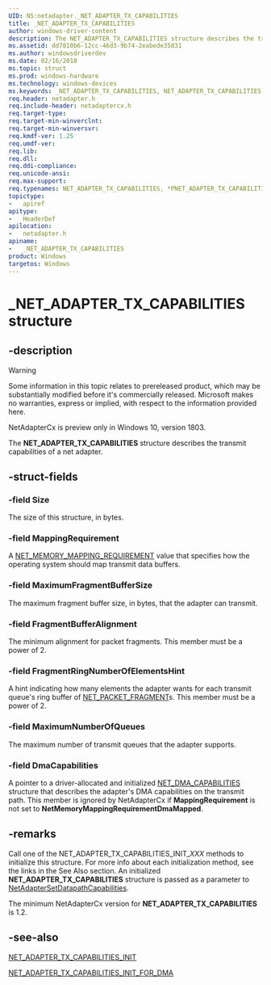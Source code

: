 ```yaml
---
UID: NS:netadapter._NET_ADAPTER_TX_CAPABILITIES
title: _NET_ADAPTER_TX_CAPABILITIES
author: windows-driver-content
description: The NET_ADAPTER_TX_CAPABILITIES structure describes the transmit capabilities of a net adapter.
ms.assetid: dd7810b6-12cc-46d3-9b74-2eabede35831
ms.author: windowsdriverdev
ms.date: 02/16/2018
ms.topic: struct
ms.prod: windows-hardware
ms.technology: windows-devices
ms.keywords: _NET_ADAPTER_TX_CAPABILITIES, NET_ADAPTER_TX_CAPABILITIES, *PNET_ADAPTER_TX_CAPABILITIES, 
req.header: netadapter.h
req.include-header: netadaptercx.h
req.target-type:
req.target-min-winverclnt:
req.target-min-winversvr:
req.kmdf-ver: 1.25
req.umdf-ver:
req.lib:
req.dll:
req.ddi-compliance:
req.unicode-ansi:
req.max-support:
req.typenames: NET_ADAPTER_TX_CAPABILITIES, *PNET_ADAPTER_TX_CAPABILITIES
topictype: 
-	apiref
apitype: 
-	HeaderDef
apilocation: 
-	netadapter.h
apiname: 
-	_NET_ADAPTER_TX_CAPABILITIES
product: Windows
targetos: Windows
---
```


# _NET_ADAPTER_TX_CAPABILITIES structure

## -description

> [!WARNING]
> Some information in this topic relates to prereleased product, which may be substantially modified before it's commercially released. Microsoft makes no warranties, express or implied, with respect to the information provided here.
>
> NetAdapterCx is preview only in Windows 10, version 1803.

The **NET_ADAPTER_TX_CAPABILITIES** structure describes the transmit capabilities of a net adapter.

## -struct-fields

### -field Size
The size of this structure, in bytes.
 
### -field MappingRequirement
A [NET_MEMORY_MAPPING_REQUIREMENT](ne-netadapter-_net_memory_mapping_requirement.md) value that specifies how the operating system should map transmit data buffers.
 
### -field MaximumFragmentBufferSize
The maximum fragment buffer size, in bytes, that the adapter can transmit.
 
### -field FragmentBufferAlignment
The minimum alignment for packet fragments. This member must be a power of 2.
 
### -field FragmentRingNumberOfElementsHint
A hint indicating how many elements the adapter wants for each transmit queue's ring buffer of [NET_PACKET_FRAGMENT](../netpacket/ns-netpacket-_net_packet_fragment.md)s. This member must be a power of 2.
 
### -field MaximumNumberOfQueues
The maximum number of transmit queues that the adapter supports.
 
### -field DmaCapabilities
A pointer to a driver-allocated and initialized [NET_DMA_CAPABILITIES](ns-netadapter-_net_adapter_dma_capabilities.md) structure that describes the adapter's DMA capabilities on the transmit path. This member is ignored by NetAdapterCx if **MappingRequirement** is not set to **NetMemoryMappingRequirementDmaMapped**. 

## -remarks
Call one of the NET_ADAPTER_TX_CAPABILITIES_INIT_*XXX* methods to initialize this structure. For more info about each initialization method, see the links in the See Also section. An initialized **NET_ADAPTER_TX_CAPABILITIES** structure is passed as a parameter to [NetAdapterSetDatapathCapabilities](nf-netadapter-netadaptersetdatapathcapabilities.md).

The minimum NetAdapterCx version for **NET_ADAPTER_TX_CAPABILITIES** is 1.2.

## -see-also
[NET_ADAPTER_TX_CAPABILITIES_INIT](nf-netadapter-net_adapter_tx_capabilities_init.md)

[NET_ADAPTER_TX_CAPABILITIES_INIT_FOR_DMA](nf-netadapter-net_adapter_tx_capabilities_init_for_dma.md)